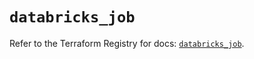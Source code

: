 # `databricks_job`

Refer to the Terraform Registry for docs: [`databricks_job`](https://registry.terraform.io/providers/databricks/databricks/1.62.1/docs/resources/job).
